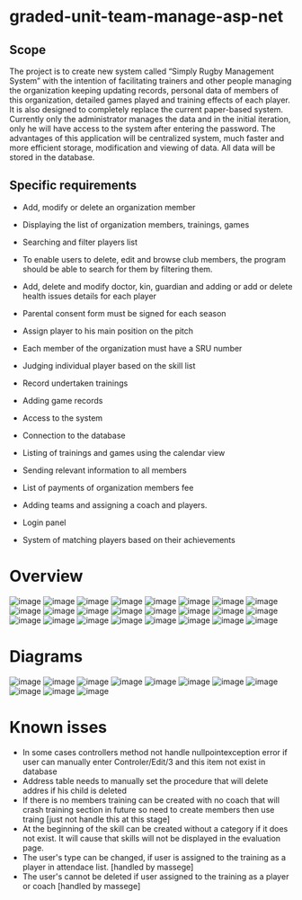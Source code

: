 # graded-unit-team-manage-asp-net

## Scope
The project is to create new system called “Simply Rugby Management System” with the intention of facilitating trainers and other people managing the organization keeping updating records, personal data of members of this organization, detailed games played and training effects of each player. It is also designed to completely replace the current paper-based system. Currently only the administrator manages the data and in the initial iteration, only he will have access to the system after entering the password. The advantages of this application will be centralized system, much faster and more efficient storage, modification and viewing of data. All data will be stored in the database. 

## Specific requirements
- Add, modify or delete an organization member
-	Displaying the list of organization members, trainings, games
-	Searching and filter players list
-	To enable users to delete, edit and browse club members, the program should be able to search for them by filtering them.
-	Add, delete and modify doctor, kin, guardian and adding or add or delete health issues details for each player 
-	Parental consent form must be signed for each season
-	Assign player to his main position on the pitch
-	Each member of the organization must have a SRU number
-	Judging individual player based on the skill list
-	Record undertaken trainings
-	Adding game records
-	Access to the system
-	Connection to the database

- Listing of trainings and games using the calendar view 
- Sending relevant information to all members
- List of payments of organization members fee
- Adding teams and assigning a coach and players.
- Login panel
- System of matching players based on their achievements

# Overview
![image](https://user-images.githubusercontent.com/28375942/136119923-ae745c55-7214-469d-8524-69275110d690.png)
![image](https://user-images.githubusercontent.com/28375942/136119939-6e9396b2-ae11-4898-a07a-831bbc06875a.png)
![image](https://user-images.githubusercontent.com/28375942/136119944-89addade-3ff9-4425-b838-338d3cf8609a.png)
![image](https://user-images.githubusercontent.com/28375942/136119947-beed072c-6021-4d9d-91f7-0a51a63d82d3.png)
![image](https://user-images.githubusercontent.com/28375942/136119956-907698db-cb19-4dc6-8f03-918808e783cd.png)
![image](https://user-images.githubusercontent.com/28375942/136119972-90eeb360-5f25-47e3-bb56-ab47084886f6.png)
![image](https://user-images.githubusercontent.com/28375942/136119976-f3a702b5-76fb-4030-8547-543b27635bf4.png)
![image](https://user-images.githubusercontent.com/28375942/136119979-03507848-f1f1-494b-b0d1-d81f6d7c1992.png)
![image](https://user-images.githubusercontent.com/28375942/136119985-ec72d811-ad7c-4c8d-bd7d-0f7d274ad0b4.png)
![image](https://user-images.githubusercontent.com/28375942/136119992-5bc97c06-235c-43fc-a305-f2cda48d4199.png)
![image](https://user-images.githubusercontent.com/28375942/136120003-36074119-f411-4c1f-9018-90d743eaaee3.png)
![image](https://user-images.githubusercontent.com/28375942/136120008-332cc399-390f-44bd-b551-47e60b4d9170.png)
![image](https://user-images.githubusercontent.com/28375942/136120016-8157f48e-5dce-48da-b351-c4a0edf30816.png)
![image](https://user-images.githubusercontent.com/28375942/136120024-99a74da9-3219-40e1-905c-b5fc7b4892a9.png)
![image](https://user-images.githubusercontent.com/28375942/136120029-ba51d302-9e6d-47c6-9d1a-645adf15a294.png)
![image](https://user-images.githubusercontent.com/28375942/136120101-b0c3aa82-60d4-424d-8d97-0a4d13694746.png)
![image](https://user-images.githubusercontent.com/28375942/136120120-0bdc2dc8-91a5-4677-b2f5-518c1e0342ba.png)
![image](https://user-images.githubusercontent.com/28375942/136120130-29c72ac4-f578-4668-8a07-ae44a653c138.png)
![image](https://user-images.githubusercontent.com/28375942/136120142-9113d83e-eb17-4a83-9ea0-f341b123e0c6.png)
![image](https://user-images.githubusercontent.com/28375942/136120152-ce417477-dcb4-4d16-86a0-c6ac51054362.png)
![image](https://user-images.githubusercontent.com/28375942/136120155-6cde9b55-7abf-4922-b7f3-88ca78eaa672.png)
![image](https://user-images.githubusercontent.com/28375942/136120167-b4a47791-01b3-41a3-9f0f-74f14b3949f2.png)
![image](https://user-images.githubusercontent.com/28375942/136120171-0414eea4-2483-4803-9b74-55caab1803ef.png)
![image](https://user-images.githubusercontent.com/28375942/136120175-0ccda945-69b7-4f2f-9028-42987ba731c6.png)


# Diagrams
![image](https://user-images.githubusercontent.com/28375942/136119747-d1d53d07-28ea-4b60-8d23-5488462010aa.png)
![image](https://user-images.githubusercontent.com/28375942/136119765-4ded2326-061d-4da5-bc86-499753de738d.png)
![image](https://user-images.githubusercontent.com/28375942/136119770-3dd55500-324d-412c-95dc-8b305a4bb63c.png)
![image](https://user-images.githubusercontent.com/28375942/136119779-e21b5b6d-f018-4ca9-b7fe-4b4997c1e25d.png)
![image](https://user-images.githubusercontent.com/28375942/136119786-5b6f1f6d-e477-402e-ae57-9ac4b72d8e38.png)
![image](https://user-images.githubusercontent.com/28375942/136119792-5d5604d9-5906-45d6-aebc-1cf0547d0a74.png)
![image](https://user-images.githubusercontent.com/28375942/136119797-4afb9ea1-cc1d-4e63-9e6e-1ec758765161.png)
![image](https://user-images.githubusercontent.com/28375942/136119801-50384aa4-e2ce-4771-9a91-6bbe7a8d8c6d.png)
![image](https://user-images.githubusercontent.com/28375942/136119804-ded76f8f-adb9-4585-84b5-d20f29235f5a.png)
![image](https://user-images.githubusercontent.com/28375942/136119814-ea12749f-01b5-48c1-b9fe-db5bc0c4fcdd.png)
![image](https://user-images.githubusercontent.com/28375942/136119832-7c924a1b-1b26-43eb-adbe-3d19f47c33a4.png)


# Known isses
- In some cases controllers method not handle nullpointexception error if user can manually enter Controler/Edit/3 and this item not exist in database
- Address table needs to manually set the procedure that will delete addres if his child is deleted
- If there is no members training can be created with no coach that will crash training section in future so need to create members then use traing [just not handle this at this stage]
- At the beginning of the skill can be created without a category if it does not exist. It will cause that skills will not be displayed in the evaluation page.
- The user's type can be changed, if user is assigned to the training as a player in attendace list. [handled by massege]
- The user's cannot be deleted if user assigned to the training as a player or coach [handled by massege]


